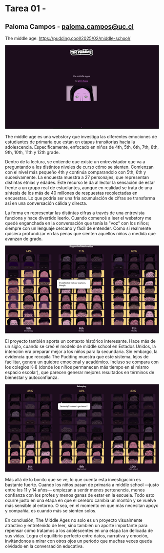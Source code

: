 # Tarea 01 - 
## Paloma Campos - paloma.campos@uc.cl

The middle age: 
https://pudding.cool/2025/02/middle-school/

![alt text](Portada-1.png)

The middle age es una webstory que investiga las diferentes emociones de estudiantes de primaria que están en etapas transitorias hacia la adolescencia. Especificamente, enfocado en niños de 4th, 5th, 6th, 7th, 8th, 9th, 10th, 11th y 12th grade. 


Dentro de la lectura, se entiende que existe un entrevistador que va a preguntando a los distintos niveles de curso cómo se sienten. Comienzan con el nivel más pequeño 4th y continúa comparandolo con 5th, 6th y sucesivamente. La encuesta muestra a 27 personajes, que representan distintas etnias y edades. Este recurso le da al lector la sensación de estar frente a un grupo real de estudiantes, aunque en realidad se trata de una síntesis de los más de 40 millones de respuestas recolectadas en encuestas. Lo que podría ser una fría acumulación de cifras se transforma así en una conversación cálida y directa.

La forma en representar las distintas cifras a través de una entrevista funciona y hace divertido leerlo. Cuando comencé a leer el webstory me quedé enganchada en la conversación que tenía la "voz" con los niños; siempre con un lenguaje cercano y fácil de entender. Como si realmente quisiera profundizar en las penas que sienten aquellos niños a medida que avanzan de grado. 

![alt text](<Not our teachers.png>)

El proyecto también aporta un contexto histórico interesante. Hace más de un siglo, cuando se creó el modelo de middle school en Estados Unidos, la intención era preparar mejor a los niños para la secundaria. Sin embargo, la evidencia que recopila The Pudding muestra que este sistema, lejos de facilitar, genera un quiebre emocional y académico. Incluso se compara con los colegios K-8 (donde los niños permanecen más tiempo en el mismo espacio escolar), que parecen generar mejores resultados en términos de bienestar y autoconfianza.

![alt text](x.png)

Más allá de lo bonito que se ve, lo que cuenta esta investigación es bastante fuerte. Cuando los niños pasan de primaria a middle school —justo entre los 11 y 14 años— empiezan a sentir menos pertenencia, menos confianza con los profes y menos ganas de estar en la escuela. Todo esto ocurre justo en una etapa en que el cerebro cambia un montón y se vuelve más sensible al entorno. O sea, en el momento en que más necesitan apoyo y compañía, es cuando más se sienten solos.

En conclusión, The Middle Ages no solo es un proyecto visualmente atractivo y entretenido de leer, sino también un aporte importante para repensar cómo tratamos a los adolescentes en una etapa tan delicada de sus vidas. Logra el equilibrio perfecto entre datos, narrativa y emoción, invitándonos a mirar con otros ojos un período que muchas veces queda olvidado en la conversación educativa.









